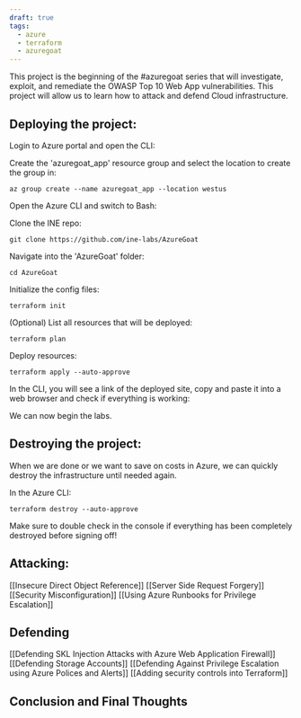 ```yaml
---
draft: true
tags:
  - azure
  - terraform
  - azuregoat
---
```

This project is the beginning of the #azuregoat series that will investigate, exploit, and remediate the OWASP Top 10 Web App vulnerabilities. This project will allow us to learn how to attack and defend Cloud infrastructure. 
## Deploying the project:
Login to Azure portal and open the CLI:

Create the 'azuregoat_app' resource group and select the location to create the group in:

```
az group create --name azuregoat_app --location westus
```

Open the Azure CLI and switch to Bash:

Clone the INE repo:
```
git clone https://github.com/ine-labs/AzureGoat
```

Navigate into the 'AzureGoat' folder:
```
cd AzureGoat
```

Initialize the config files:
```
terraform init
```

(Optional) List all resources that will be deployed:

```
terraform plan
```

Deploy resources:

```
terraform apply --auto-approve
```

In the CLI, you will see a link of the deployed site, copy and paste it into a web browser and check if everything is working:


We can now begin the labs.

## Destroying the project:
When we are done or we want to save on costs in Azure, we can quickly destroy the infrastructure until needed again.

In the Azure CLI:

```
terraform destroy --auto-approve
```

Make sure to double check in the console if everything has been completely destroyed before signing off! 
## Attacking:
[[Insecure Direct Object Reference]]
[[Server Side Request Forgery]]
[[Security Misconfiguration]]
[[Using Azure Runbooks for Privilege Escalation]]

## Defending
[[Defending SKL Injection Attacks with Azure Web Application Firewall]]
[[Defending Storage Accounts]]
[[Defending Against Privilege Escalation using Azure Polices and Alerts]]
[[Adding security controls into Terraform]]

## Conclusion and Final Thoughts

